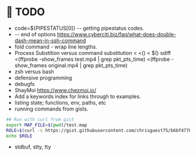 # 📝 TODO

* code=${PIPESTATUS[0]} -- getting pipestatus codes.
* -- end of options https://www.cyberciti.biz/faq/what-does-double-dash-mean-in-ssh-command  
* fold command - wrap line lengths.
* Process Substition versus command substitution < <() < $()
sdiff <(ffprobe -show_frames test.mp4  | grep pkt_pts_time) <(ffprobe -show_frames original.mp4 | grep pkt_pts_time)
* zsh versus bash
* defensive programming
* debugfs
* ShayMoi https://www.chezmoi.io/
* Add a keywords index for links through to examples.  
* listing state; functions, env, paths, etc  
* running commands from gists.

```sh
## Run with curl from gist
export MAP_FILE=$(pwd)/test.map
ROLE=$(curl -s https://gist.githubusercontent.com/chrisguest75/b6bf4770237e1307b3fef4ffa3d4a187/raw/0f05f1ae43ce0102fe9394b6dead9d502876be0d/get_mapped_value.sh | bash -s account1)
echo $ROLE
```


* stdbuf, stty, tty